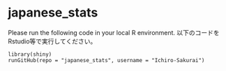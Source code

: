 # japanese_stats

Please run the following code in your local R environment.
以下のコードをRstudio等で実行してください。

```
library(shiny)
runGitHub(repo = "japanese_stats", username = "Ichiro-Sakurai")
```

